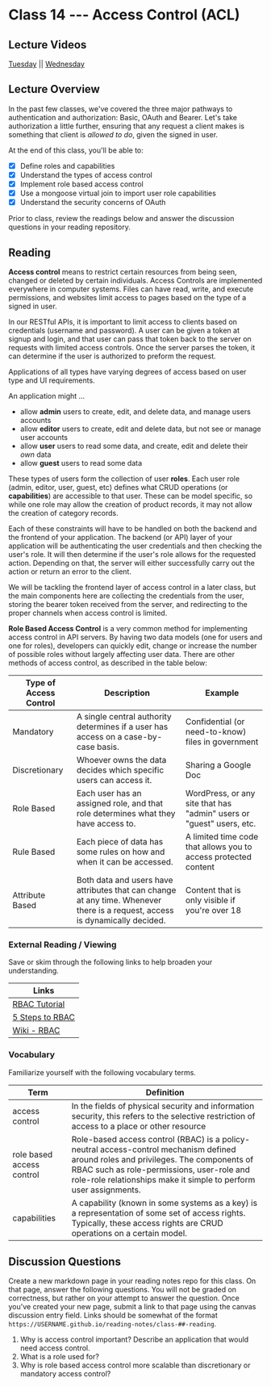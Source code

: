 # Class 14 --- Access Control (ACL)

## Lecture Videos

[Tuesday](https://www.youtube.com/watch?v=qnOicimr2O0) || [Wednesday](https://www.youtube.com/watch?v=OZR7CoAvfwQ)

## Lecture Overview

In the past few classes, we've covered the three major pathways to authentication and authorization: Basic, OAuth and Bearer. Let's take authorization a little further, ensuring that any request a client makes is something that client is _allowed to do_, given the signed in user.

At the end of this class, you'll be able to:

-   [x] Define roles and capabilities
-   [x] Understand the types of access control
-   [x] Implement role based access control
-   [x] Use a mongoose virtual join to import user role capabilities
-   [x] Understand the security concerns of OAuth

Prior to class, review the readings below and answer the discussion questions in your reading repository.

## Reading

**Access control** means to restrict certain resources from being seen, changed or deleted by certain individuals. Access Controls are implemented everywhere in computer systems. Files can have read, write, and execute permissions, and websites limit access to pages based on the type of a signed in user.

In our RESTful APIs, it is important to limit access to clients based on credentials (username and password). A user can be given a token at signup and login, and that user can pass that token back to the server on requests with limited access controls. Once the server parses the token, it can determine if the user is authorized to preform the request.

Applications of all types have varying degrees of access based on user type and UI requirements.

An application might ...

-   allow **admin** users to create, edit, and delete data, and manage users accounts
-   allow **editor** users to create, edit and delete data, but not see or manage user accounts
-   allow **user** users to read some data, and create, edit and delete their _own_ data
-   allow **guest** users to read some data

These types of users form the collection of user **roles**. Each user role (admin, editor, user, guest, etc) defines what CRUD operations (or **capabilities**) are accessible to that user. These can be model specific, so while one role may allow the creation of product records, it may not allow the creation of category records.

Each of these constraints will have to be handled on both the backend and the frontend of your application. The backend (or API) layer of your application will be authenticating the user credentials and then checking the user's role. It will then determine if the user's role allows for the requested action. Depending on that, the server will either successfully carry out the action or return an error to the client.

We will be tackling the frontend layer of access control in a later class, but the main components here are collecting the credentials from the user, storing the bearer token received from the server, and redirecting to the proper channels when access control is limited.

**Role Based Access Control** is a very common method for implementing access control in API servers. By having two data models (one for users and one for roles), developers can quickly edit, change or increase the number of possible roles without largely affecting user data. There are other methods of access control, as described in the table below:

| Type of Access Control | Description                                                                                                                  | Example                                                              |
| ---------------------- | ---------------------------------------------------------------------------------------------------------------------------- | -------------------------------------------------------------------- |
| Mandatory              | A single central authority determines if a user has access on a case-by-case basis.                                          | Confidential (or need-to-know) files in government                   |
| Discretionary          | Whoever owns the data decides which specific users can access it.                                                            | Sharing a Google Doc                                                 |
| Role Based             | Each user has an assigned role, and that role determines what they have access to.                                           | WordPress, or any site that has "admin" users or "guest" users, etc. |
| Rule Based             | Each piece of data has some rules on how and when it can be accessed.                                                        | A limited time code that allows you to access protected content      |
| Attribute Based        | Both data and users have attributes that can change at any time. Whenever there is a request, access is dynamically decided. | Content that is only visible if you're over 18                       |

### External Reading / Viewing

Save or skim through the following links to help broaden your understanding.

| Links                                                                                                                  |
| ---------------------------------------------------------------------------------------------------------------------- |
| [RBAC Tutorial](https://www.youtube.com/watch?v=C4NP8Eon3cA)                                                           |
| [5 Steps to RBAC](https://www.csoonline.com/article/3060780/security/5-steps-to-simple-role-based-access-control.html) |
| [Wiki - RBAC](https://en.wikipedia.org/wiki/Role-based_access_control)                                                 |

### Vocabulary

Familiarize yourself with the following vocabulary terms.

| Term                      | Definition                                                                                                                                                                                                                                            |
| ------------------------- | ----------------------------------------------------------------------------------------------------------------------------------------------------------------------------------------------------------------------------------------------------- |
| access control            | In the fields of physical security and information security, this refers to the selective restriction of access to a place or other resource                                                                                                          |
| role based access control | Role-based access control (RBAC) is a policy-neutral access-control mechanism defined around roles and privileges. The components of RBAC such as role-permissions, user-role and role-role relationships make it simple to perform user assignments. |
| capabilities              | A capability (known in some systems as a key) is a representation of some set of access rights. Typically, these access rights are CRUD operations on a certain model.                                                                                |

## Discussion Questions

Create a new markdown page in your reading notes repo for this class. On that page, answer the following questions. You will not be graded on correctness, but rather on your attempt to answer the question. Once you've created your new page, submit a link to that page using the canvas discussion entry field. Links should be somewhat of the format `https://USERNAME.github.io/reading-notes/class-##-reading`.

1. Why is access control important? Describe an application that would need access control.
2. What is a role used for?
3. Why is role based access control more scalable than discretionary or mandatory access control?
